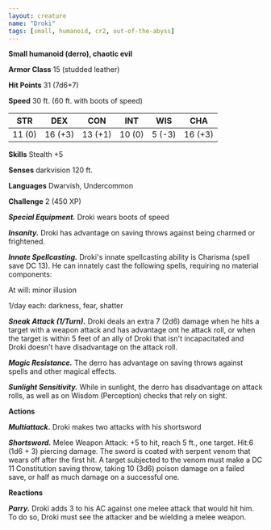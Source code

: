 ```yaml
---
layout: creature
name: "Droki"
tags: [small, humanoid, cr2, out-of-the-abyss]
---
```


**Small humanoid (derro), chaotic evil**

**Armor Class** 15 (studded leather)

**Hit Points** 31 (7d6+7)

**Speed** 30 ft. (60 ft. with boots of speed)

|   STR   |   DEX   |   CON   |   INT   |   WIS   |   CHA   |
|:-----:|:-----:|:-----:|:-----:|:-----:|:-----:|
| 11 (0) | 16 (+3) | 13 (+1) | 10 (0) | 5 (-3) | 16 (+3) |

**Skills** Stealth +5

**Senses** darkvision 120 ft.

**Languages** Dwarvish, Undercommon

**Challenge** 2 (450 XP)

***Special Equipment.*** Droki wears boots of speed

***Insanity.*** Droki has advantage on saving throws against being charmed or frightened.

***Innate Spellcasting.*** Droki's innate spellcasting ability is Charisma (spell save DC 13). He can innately cast the following spells, requiring no material components:

At will: minor illusion

1/day each: darkness, fear, shatter

***Sneak Attack (1/Turn).*** Droki deals an extra 7 (2d6) damage when he hits a target with a weapon attack and has advantage ont he attack roll, or when the target is within 5 feet of an ally of Droki that isn't incapacitated and Droki doesn't have disadvantage on the attack roll.

***Magic Resistance.*** The derro has advantage on saving throws against spells and other magical effects.

***Sunlight Sensitivity.*** While in sunlight, the derro has disadvantage on attack rolls, as well as on Wisdom (Perception) checks that rely on sight.

**Actions**

***Multiattack.*** Droki makes two attacks with his shortsword

***Shortsword.*** Melee Weapon Attack: +5 to hit, reach 5 ft., one target. Hit:6 (1d6 + 3) piercing damage. The sword is coated with serpent venom that wears off after the first hit. A target subjected to the venom must make a DC 11 Constitution saving throw, taking 10 (3d6) poison damage on a failed save, or half as much damage on a successful one.

**Reactions**

***Parry.*** Droki adds 3 to his AC against one melee attack that would hit him. To do so, Droki must see the attacker and be wielding a melee weapon.

